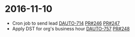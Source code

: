 # 2016-11-10
- Cron job to send lead
[DAUTO-714](https://dropin.atlassian.net/browse/DAUTO-714)
[PR#246](https://github.com/dropininc/dropin-auto-api-v1/pull/246)
[PR#247](https://github.com/dropininc/dropin-auto-api-v1/pull/247)
- Apply DST for org's business hour
[DAUTO-757](https://dropin.atlassian.net/browse/DAUTO-757)
[PR#248](https://github.com/dropininc/dropin-auto-api-v1/pull/248)
